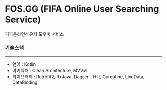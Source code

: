 # FOS.GG (FIFA Online User Searching Service)

피파온라인4 유저 도우미 서비스

### 기술스택
---
* 언어 : Kotlin
* 아키텍쳐 : Clean Architecture, MVVM
* 라이브러리 : Retrofit2, RxJava, Dagger - Hilt, Coroutine, LiveData, DataBinding


